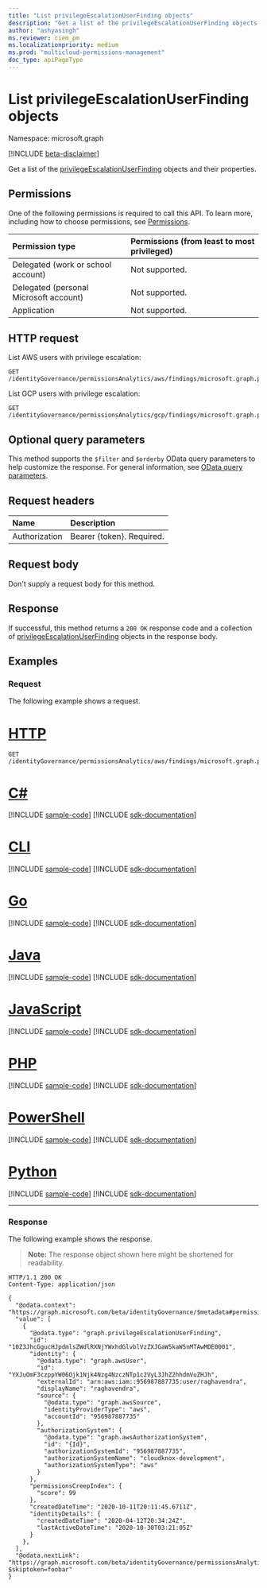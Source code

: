 ```yaml
---
title: "List privilegeEscalationUserFinding objects"
description: "Get a list of the privilegeEscalationUserFinding objects and their properties."
author: "ashyasingh"
ms.reviewer: ciem_pm
ms.localizationpriority: medium
ms.prod: "multicloud-permissions-management"
doc_type: apiPageType
---
```


# List privilegeEscalationUserFinding objects
Namespace: microsoft.graph

[!INCLUDE [beta-disclaimer](../../includes/beta-disclaimer.md)]

Get a list of the [privilegeEscalationUserFinding](../resources/privilegeescalationuserfinding.md) objects and their properties.

## Permissions
One of the following permissions is required to call this API. To learn more, including how to choose permissions, see [Permissions](/graph/permissions-reference).

|Permission type|Permissions (from least to most privileged)|
|:---|:---|
|Delegated (work or school account)|Not supported.|
|Delegated (personal Microsoft account)|Not supported.|
|Application|Not supported.|

## HTTP request

List AWS users with privilege escalation:
<!-- {
  "blockType": "ignored"
}
-->
``` http
GET /identityGovernance/permissionsAnalytics/aws/findings/microsoft.graph.privilegeEscalationUserFinding
```

List GCP users with privilege escalation:
<!-- {
  "blockType": "ignored"
}
-->
``` http
GET /identityGovernance/permissionsAnalytics/gcp/findings/microsoft.graph.privilegeEscalationUserFinding
```

## Optional query parameters
This method supports the `$filter` and `$orderby` OData query parameters to help customize the response. For general information, see [OData query parameters](/graph/query-parameters).


## Request headers
|Name|Description|
|:---|:---|
|Authorization|Bearer {token}. Required.|

## Request body
Don't supply a request body for this method.

## Response

If successful, this method returns a `200 OK` response code and a collection of [privilegeEscalationUserFinding](../resources/privilegeescalationuserfinding.md) objects in the response body.

## Examples

### Request
The following example shows a request.
# [HTTP](#tab/http)
<!-- {
  "blockType": "request",
  "name": "list_privilegeescalationuserfinding"
}
-->
``` http
GET /identityGovernance/permissionsAnalytics/aws/findings/microsoft.graph.privilegeEscalationUserFinding
```

# [C#](#tab/csharp)
[!INCLUDE [sample-code](../includes/snippets/csharp/list-privilegeescalationuserfinding-csharp-snippets.md)]
[!INCLUDE [sdk-documentation](../includes/snippets/snippets-sdk-documentation-link.md)]

# [CLI](#tab/cli)
[!INCLUDE [sample-code](../includes/snippets/cli/list-privilegeescalationuserfinding-cli-snippets.md)]
[!INCLUDE [sdk-documentation](../includes/snippets/snippets-sdk-documentation-link.md)]

# [Go](#tab/go)
[!INCLUDE [sample-code](../includes/snippets/go/list-privilegeescalationuserfinding-go-snippets.md)]
[!INCLUDE [sdk-documentation](../includes/snippets/snippets-sdk-documentation-link.md)]

# [Java](#tab/java)
[!INCLUDE [sample-code](../includes/snippets/java/list-privilegeescalationuserfinding-java-snippets.md)]
[!INCLUDE [sdk-documentation](../includes/snippets/snippets-sdk-documentation-link.md)]

# [JavaScript](#tab/javascript)
[!INCLUDE [sample-code](../includes/snippets/javascript/list-privilegeescalationuserfinding-javascript-snippets.md)]
[!INCLUDE [sdk-documentation](../includes/snippets/snippets-sdk-documentation-link.md)]

# [PHP](#tab/php)
[!INCLUDE [sample-code](../includes/snippets/php/list-privilegeescalationuserfinding-php-snippets.md)]
[!INCLUDE [sdk-documentation](../includes/snippets/snippets-sdk-documentation-link.md)]

# [PowerShell](#tab/powershell)
[!INCLUDE [sample-code](../includes/snippets/powershell/list-privilegeescalationuserfinding-powershell-snippets.md)]
[!INCLUDE [sdk-documentation](../includes/snippets/snippets-sdk-documentation-link.md)]

# [Python](#tab/python)
[!INCLUDE [sample-code](../includes/snippets/python/list-privilegeescalationuserfinding-python-snippets.md)]
[!INCLUDE [sdk-documentation](../includes/snippets/snippets-sdk-documentation-link.md)]

---

### Response
The following example shows the response.
>**Note:** The response object shown here might be shortened for readability.
<!-- {
  "blockType": "response",
  "truncated": true,
  "@odata.type": "Collection(microsoft.graph.privilegeEscalationUserFinding)"
}
-->
``` http
HTTP/1.1 200 OK
Content-Type: application/json

{
  "@odata.context": "https://graph.microsoft.com/beta/identityGovernance/$metadata#permissionsAnalytics/aws/findings/microsoft.graph.privilegeEscalationUserFinding",
  "value": [
    {
      "@odata.type": "graph.privilegeEscalationUserFinding",
      "id": "10Z3JhcGgucHJpdmlsZWdlRXNjYWxhdGlvblVzZXJGaW5kaW5nMTAwMDE0001",
      "identity": {
        "@odata.type": "graph.awsUser",
        "id": "YXJuOmF3czppYW06Ojk1Njk4Nzg4NzczNTp1c2VyL3JhZ2hhdmVuZHJh",
        "externalId": "arn:aws:iam::956987887735:user/raghavendra",
        "displayName": "raghavendra",
        "source": {
          "@odata.type": "graph.awsSource",
          "identityProviderType": "aws",
          "accountId": "956987887735"
        },
        "authorizationSystem": {
          "@odata.type": "graph.awsAuthorizationSystem",
          "id": "{Id}",
          "authorizationSystemId": "956987887735",
          "authorizationSystemName": "cloudknox-development",
          "authorizationSystemType": "aws"
        }
      },
      "permissionsCreepIndex": {
        "score": 99
      },
      "createdDateTime": "2020-10-11T20:11:45.6711Z",
      "identityDetails": {
        "createdDateTime": "2020-04-12T20:34:24Z",
        "lastActiveDateTime": "2020-10-30T03:21:05Z"
      }
    },
  ],
  "@odata.nextLink": "https://graph.microsoft.com/beta/identityGovernance/permissionsAnalytics/aws/findings/microsoft.graph.privilegeEscalationUserFinding?$skiptoken=foobar"
}
```
